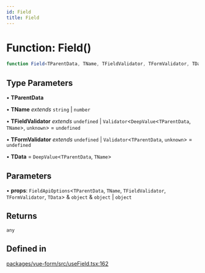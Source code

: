 ```yaml
---
id: Field
title: Field
---
```


# Function: Field()

```ts
function Field<TParentData, TName, TFieldValidator, TFormValidator, TData>(props): any
```

## Type Parameters

• **TParentData**

• **TName** *extends* `string` \| `number`

• **TFieldValidator** *extends* `undefined` \| `Validator`\<`DeepValue`\<`TParentData`, `TName`\>, `unknown`\> = `undefined`

• **TFormValidator** *extends* `undefined` \| `Validator`\<`TParentData`, `unknown`\> = `undefined`

• **TData** = `DeepValue`\<`TParentData`, `TName`\>

## Parameters

• **props**: `FieldApiOptions`\<`TParentData`, `TName`, `TFieldValidator`, `TFormValidator`, `TData`\> & `object` & `object` \| `object`

## Returns

`any`

## Defined in

[packages/vue-form/src/useField.tsx:162](https://github.com/TanStack/form/blob/a7956e9367e8bea8c62bd25c618aa3ad9194b14d/packages/vue-form/src/useField.tsx#L162)
